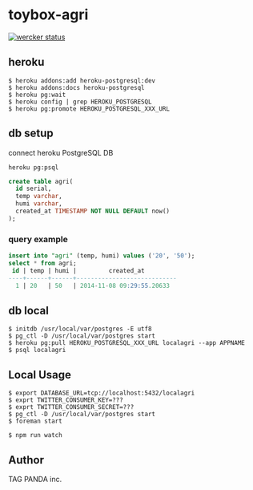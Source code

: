 # toybox-agri

[![wercker status](https://app.wercker.com/status/f3a59d789a5e0bb61a0a508a77f2beb8/s "wercker status")](https://app.wercker.com/project/bykey/f3a59d789a5e0bb61a0a508a77f2beb8)

## heroku

```
$ heroku addons:add heroku-postgresql:dev
$ heroku addons:docs heroku-postgresql
$ heroku pg:wait
$ heroku config | grep HEROKU_POSTGRESQL
$ heroku pg:promote HEROKU_POSTGRESQL_XXX_URL
```

## db setup

connect heroku PostgreSQL DB

```
heroku pg:psql
```

```sql
create table agri(
  id serial,
  temp varchar,
  humi varchar,
  created_at TIMESTAMP NOT NULL DEFAULT now()
);
```

### query example

```sql
insert into "agri" (temp, humi) values ('20', '50');
select * from agri;
 id | temp | humi |         created_at
----+------+------+----------------------------
  1 | 20   | 50   | 2014-11-08 09:29:55.20633
```

## db local

```
$ initdb /usr/local/var/postgres -E utf8
$ pg_ctl -D /usr/local/var/postgres start
$ heroku pg:pull HEROKU_POSTGRESQL_XXX_URL localagri --app APPNAME
$ psql localagri
```

## Local Usage

```
$ export DATABASE_URL=tcp://localhost:5432/localagri
$ exprt TWITTER_CONSUMER_KEY=???
$ exprt TWITTER_CONSUMER_SECRET=???
$ pg_ctl -D /usr/local/var/postgres start
$ foreman start
```

```
$ npm run watch
```

## Author
TAG PANDA inc.
